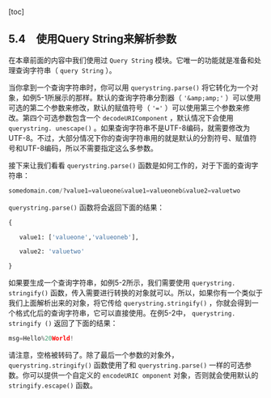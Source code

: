 [toc]

## 5.4　使用Query String来解析参数

在本章前面的内容中我们使用过 `Query String` 模块。它唯一的功能就是准备和处理查询字符串（ `query String` ）。

当你拿到一个查询字符串时，你可以用 `querystring.parse()` 将它转化为一个对象，如例5-1所展示的那样。默认的查询字符串分割器（ `'&amp;amp;'` ）可以使用可选的第二个参数来修改，默认的赋值符号（ `'='` ）可以使用第三个参数来修改。第四个可选参数包含一个 `decodeURIComponent` ，默认情况下会使用 `querystring. unescape()` 。如果查询字符串不是UTF-8编码，就需要修改为UTF-8。不过，大部分情况下你的查询字符串用的就是默认的分割符号、赋值符号和UTF-8编码，所以不需要指定这么多参数。

接下来让我们看看 `querystring.parse()` 函数是如何工作的，对于下面的查询字符串：

```python
somedomain.com/?value1=valueone&value1=valueoneb&value2=valuetwo
```

`querystring.parse()` 函数将会返回下面的结果：

```python
{ 
   value1: ['valueone','valueoneb'],
   value2: 'valuetwo'
}
```

如果要生成一个查询字符串，如例5-2所示，我们需要使用 `querystring. stringify()` 函数，传入需要进行转换的对象就可以。所以，如果你有一个类似于我们上面解析出来的对象，将它传给 `querystring.stringify()` ，你就会得到一个格式化后的查询字符串，它可以直接使用。在例5-2中， `querystring. stringify ()` 返回了下面的结果：

```python
msg=Hello%20World!
```

请注意，空格被转码了。除了最后一个参数的对象外， `querystring.stringify()` 函数使用了和 `querystring.parse()` 一样的可选参数。你可以提供一个自定义的 `encodeURIC omponent` 对象，否则就会使用默认的 `stringify.escape()` 函数。


